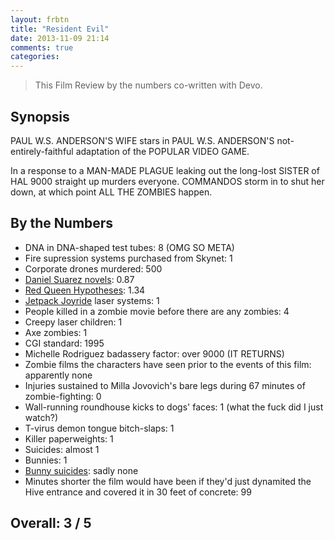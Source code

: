 ```yaml
---
layout: frbtn
title: "Resident Evil"
date: 2013-11-09 21:14
comments: true
categories: 
---
```


> This Film Review by the numbers co-written with Devo.

Synopsis
--------

PAUL W.S. ANDERSON'S WIFE stars in PAUL W.S. ANDERSON'S not-entirely-faithful adaptation of the POPULAR VIDEO GAME.

In a response to a MAN-MADE PLAGUE leaking out the long-lost SISTER of HAL 9000 straight up murders everyone. COMMANDOS storm in to shut her down, at which point ALL THE ZOMBIES happen.

By the Numbers
--------------

* DNA in DNA-shaped test tubes: 8 (OMG SO META)
* Fire supression systems purchased from Skynet: 1
* Corporate drones murdered: 500
* [Daniel Suarez novels](http://thedaemon.com/): 0.87
* [Red Queen Hypotheses](https://en.wikipedia.org/wiki/Red_Queen_hypothesis): 1.34
* [Jetpack Joyride](http://halfbrick.com/our-games/jetpack-joyride/) laser systems: 1
* People killed in a zombie movie before there are any zombies: 4
* Creepy laser children: 1
* Axe zombies: 1
* CGI standard: 1995
* Michelle Rodriguez badassery factor: over 9000 (IT RETURNS)
* Zombie films the characters have seen prior to the events of this film: apparently none
* Injuries sustained to Milla Jovovich's bare legs during 67 minutes of zombie-fighting: 0
* Wall-running roundhouse kicks to dogs' faces: 1 (what the fuck did I just watch?)
* T-virus demon tongue bitch-slaps: 1
* Killer paperweights: 1
* Suicides: almost 1
* Bunnies: 1
* [Bunny suicides](https://en.wikipedia.org/wiki/The_Book_of_Bunny_Suicides): sadly none
* Minutes shorter the film would have been if they'd just dynamited the Hive entrance and covered it in 30 feet of concrete: 99

Overall: 3 / 5
--------------